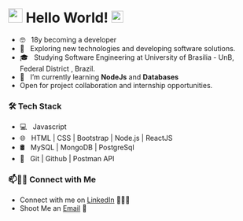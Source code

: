 # <img src="https://github.com/Shiv-sharma-111/Shiv-sharma-111/blob/master/Assets/Hi.gif" width="29px"> Hello World!&nbsp;<img src="https://github.com/Shiv-sharma-111/Shiv-sharma-111/blob/master/Assets/Earth.gif" width="24px">

- 🤓 &nbsp; 18y becoming a developer
- 🤔 &nbsp; Exploring new technologies and developing software solutions.
- 🎓 &nbsp; Studying Software Engineering at University of Brasilia - UnB, Federal District , Brazil.
- 🌱 &nbsp; I’m currently learning **NodeJs** and **Databases**
- Open for project collaboration and internship opportunities. 

<h3>🛠 Tech Stack</h3>

- 💻 &nbsp; Javascript 
- 🌐 &nbsp; HTML | CSS | Bootstrap | Node.js | ReactJS
- 🛢 &nbsp; MySQL | MongoDB | PostgreSql
- 🔧 &nbsp; Git | Github | Postman API


<!-- ![github stats](https://github-readme-stats.vercel.app/api?username=Arturhk05&show_icons=true&theme=radical) -->

### 📫🤝🏻 Connect with Me

 - Connect with me on [LinkedIn](https://www.linkedin.com/in/arturkraus/) 👨🏻‍💻
 - Shoot Me an [Email](mailto:arturkrauspenhar@hotmail.com) 💌

